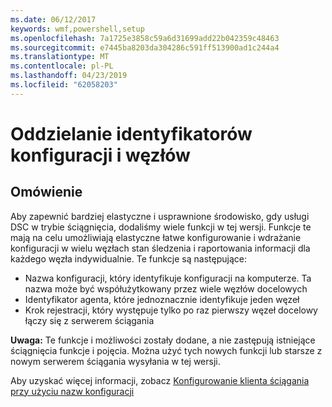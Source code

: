 ```yaml
---
ms.date: 06/12/2017
keywords: wmf,powershell,setup
ms.openlocfilehash: 7a1725e3858c59a6d31699add22b042359c48463
ms.sourcegitcommit: e7445ba8203da304286c591ff513900ad1c244a4
ms.translationtype: MT
ms.contentlocale: pl-PL
ms.lasthandoff: 04/23/2019
ms.locfileid: "62058203"
---
```

# <a name="separation-of-node-and-configuration-ids"></a>Oddzielanie identyfikatorów konfiguracji i węzłów

## <a name="overview"></a>Omówienie

Aby zapewnić bardziej elastyczne i usprawnione środowisko, gdy usługi DSC w trybie ściągnięcia, dodaliśmy wiele funkcji w tej wersji. Funkcje te mają na celu umożliwiają elastyczne łatwe konfigurowanie i wdrażanie konfiguracji w wielu węzłach stan śledzenia i raportowania informacji dla każdego węzła indywidualnie.
Te funkcje są następujące:

* Nazwa konfiguracji, który identyfikuje konfiguracji na komputerze. Ta nazwa może być współużytkowany przez wiele węzłów docelowych
* Identyfikator agenta, które jednoznacznie identyfikuje jeden węzeł
* Krok rejestracji, który występuje tylko po raz pierwszy węzeł docelowy łączy się z serwerem ściągania

**Uwaga:** Te funkcje i możliwości zostały dodane, a nie zastępują istniejące ściągnięcia funkcje i pojęcia. Można użyć tych nowych funkcji lub starsze z nowym serwerem ściągania wysyłania w tej wersji.

Aby uzyskać więcej informacji, zobacz [Konfigurowanie klienta ściągania przy użyciu nazw konfiguracji](https://msdn.microsoft.com/powershell/dsc/pullclientconfignames)
